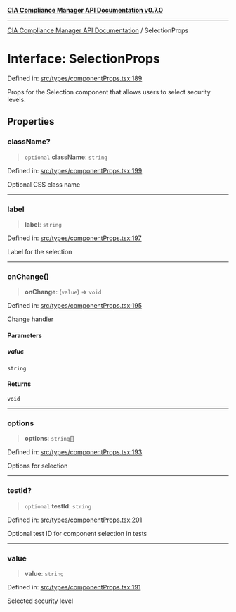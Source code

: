 [**CIA Compliance Manager API Documentation v0.7.0**](../README.md)

***

[CIA Compliance Manager API Documentation](../globals.md) / SelectionProps

# Interface: SelectionProps

Defined in: [src/types/componentProps.tsx:189](https://github.com/Hack23/cia-compliance-manager/blob/main/src/types/componentProps.tsx#L189)

Props for the Selection component that allows users to select security levels.

## Properties

### className?

> `optional` **className**: `string`

Defined in: [src/types/componentProps.tsx:199](https://github.com/Hack23/cia-compliance-manager/blob/main/src/types/componentProps.tsx#L199)

Optional CSS class name

***

### label

> **label**: `string`

Defined in: [src/types/componentProps.tsx:197](https://github.com/Hack23/cia-compliance-manager/blob/main/src/types/componentProps.tsx#L197)

Label for the selection

***

### onChange()

> **onChange**: (`value`) => `void`

Defined in: [src/types/componentProps.tsx:195](https://github.com/Hack23/cia-compliance-manager/blob/main/src/types/componentProps.tsx#L195)

Change handler

#### Parameters

##### value

`string`

#### Returns

`void`

***

### options

> **options**: `string`[]

Defined in: [src/types/componentProps.tsx:193](https://github.com/Hack23/cia-compliance-manager/blob/main/src/types/componentProps.tsx#L193)

Options for selection

***

### testId?

> `optional` **testId**: `string`

Defined in: [src/types/componentProps.tsx:201](https://github.com/Hack23/cia-compliance-manager/blob/main/src/types/componentProps.tsx#L201)

Optional test ID for component selection in tests

***

### value

> **value**: `string`

Defined in: [src/types/componentProps.tsx:191](https://github.com/Hack23/cia-compliance-manager/blob/main/src/types/componentProps.tsx#L191)

Selected security level
